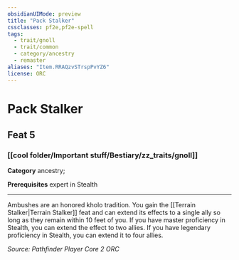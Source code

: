 ```yaml
---
obsidianUIMode: preview
title: "Pack Stalker"
cssclasses: pf2e,pf2e-spell
tags:
  - trait/gnoll
  - trait/common
  - category/ancestry
  - remaster
aliases: "Item.RRAQzvSTrspPvYZ6"
license: ORC
---
```

# Pack Stalker
## Feat 5
### [[cool folder/Important stuff/Bestiary/zz_traits/gnoll]]

**Category** ancestry; 



**Prerequisites** expert in Stealth
* * *
Ambushes are an honored kholo tradition. You gain the [[Terrain Stalker|Terrain Stalker]] feat and can extend its effects to a single ally so long as they remain within 10 feet of you. If you have master proficiency in Stealth, you can extend the effect to two allies. If you have legendary proficiency in Stealth, you can extend it to four allies.

*Source: Pathfinder Player Core 2*
*ORC*